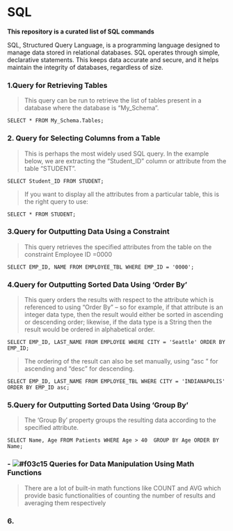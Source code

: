 # SQL

**This repository is a curated list of SQL commands**

SQL, Structured Query Language, is a programming language designed to manage data stored in relational databases. SQL operates through simple, declarative statements. This keeps data accurate and secure, and it helps maintain the integrity of databases, regardless of size.


### 1.Query for Retrieving Tables
> This query can be run to retrieve the list of tables present in a database where the database is “My_Schema”.

`SELECT * FROM My_Schema.Tables;`

### 2. Query for Selecting Columns from a Table
> This is perhaps the most widely used SQL query. In the example below, we are extracting the “Student_ID” column or attribute from the table “STUDENT”.

`SELECT Student_ID FROM STUDENT;`

> If you want to display all the attributes from a particular table, this is the right query to use:

`SELECT * FROM STUDENT;`

### 3.Query for Outputting Data Using a Constraint
> This query retrieves the specified attributes from the table on the constraint Employee ID =0000

`SELECT EMP_ID, NAME FROM EMPLOYEE_TBL WHERE EMP_ID = '0000';`

### 4.Query for Outputting Sorted Data Using ‘Order By’
> This query orders the results with respect to the attribute which is referenced to using “Order By” – so for example, if that attribute is an integer data type, then the result would either be sorted in ascending or descending order; likewise, if the data type is a String then the result would be ordered in alphabetical order.

`SELECT EMP_ID, LAST_NAME FROM EMPLOYEE
WHERE CITY = 'Seattle' ORDER BY EMP_ID;`

> The ordering of the result can also be set manually, using “asc ” for ascending and “desc” for descending.

`SELECT EMP_ID, LAST_NAME FROM EMPLOYEE_TBL
WHERE CITY = 'INDIANAPOLIS' ORDER BY EMP_ID asc;`

### 5.Query for Outputting Sorted Data Using ‘Group By’
> The ‘Group By’ property groups the resulting data according to the specified attribute.

`SELECT Name, Age FROM Patients WHERE Age > 40 
GROUP BY Age ORDER BY Name;`


### - ![#f03c15](https://placehold.it/15/f03c15/000000?text=+) Queries for Data Manipulation Using Math Functions 

> There are a lot of built-in math functions like COUNT and AVG which provide basic functionalities of counting the number of results and averaging them respectively


### 6.



